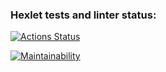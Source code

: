 ### Hexlet tests and linter status:
[![Actions Status](https://github.com/Alnoroid/python-project-49/actions/workflows/hexlet-check.yml/badge.svg)](https://github.com/Alnoroid/python-project-49/actions)

[![Maintainability](https://api.codeclimate.com/v1/badges/1faefc937fef394bdf06/maintainability)](https://codeclimate.com/github/Alnoroid/python-project-49/maintainability)